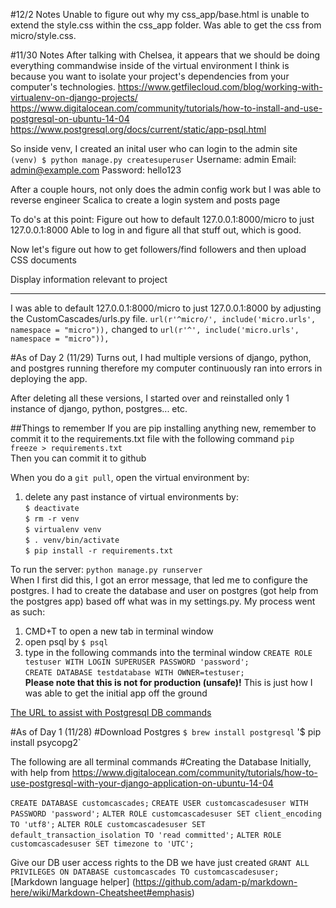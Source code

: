 #12/2 Notes
Unable to figure out why my css_app/base.html is unable to extend the style.css within the css_app folder. 
Was able to get the css from micro/style.css. 


#11/30 Notes
After talking with Chelsea, it appears that we should be doing everything commandwise inside of the virtual environment
I think is because you want to isolate your project's dependencies from your computer's technologies.
https://www.getfilecloud.com/blog/working-with-virtualenv-on-django-projects/
https://www.digitalocean.com/community/tutorials/how-to-install-and-use-postgresql-on-ubuntu-14-04
https://www.postgresql.org/docs/current/static/app-psql.html

So inside venv, I created an inital user who can login to the admin site
`(venv) $ python manage.py createsuperuser`
Username: admin
Email: admin@example.com
Password: hello123

After a couple hours, not only does the admin config work but I was able to reverse engineer Scalica to create a login system and posts page

To do's at this point:
Figure out how to default 127.0.0.1:8000/micro to just 127.0.0.1:8000
Able to log in and figure all that stuff out, which is good.

Now let's figure out how to get followers/find followers and then upload CSS documents

Display information relevant to project


--------------
I was able to default 127.0.0.1:8000/micro to just 127.0.0.1:8000 by adjusting the CustomCascades/urls.py file.
`url(r'^micro/', include('micro.urls', namespace = "micro")),` changed to `url(r'^', include('micro.urls', namespace = "micro")),`


#As of Day 2 (11/29)
Turns out, I had multiple versions of django, python, and postgres running therefore my computer continuously ran into errors in deploying the app.

After deleting all these versions, I started over and reinstalled only 1 instance of django, python, postgres... etc.

##Things to remember
If you are pip installing anything new, remember to commit it to the requirements.txt file with the following command
`pip freeze > requirements.txt`<br />
Then you can commit it to github

When you do a `git pull`, open the virtual environment by:
1) delete any past instance of virtual environments by:<br />
`$ deactivate`<br />
`$ rm -r venv`<br />
`$ virtualenv venv`<br />
`$ . venv/bin/activate`<br />
`$ pip install -r requirements.txt`<br />

To run the server: `python manage.py runserver`<br />
When I first did this, I got an error message, that led me to configure the postgres. I had to create the database and user on postgres (got help from the postgres app) based off what was in my settings.py. My process went as such:

1) CMD+T to open a new tab in terminal window
2) open psql by
`$ psql`<br />
3) type in the following commands into the terminal window
`CREATE ROLE testuser WITH LOGIN SUPERUSER PASSWORD 'password';`<br />
`CREATE DATABASE testdatabase WITH OWNER=testuser;`<br />
**Please note that this is not for production (unsafe)!**
This is just how I was able to get the initial app off the ground<br />

[The URL to assist with Postgresql DB commands](https://www.digitalocean.com/community/tutorials/how-to-install-and-use-postgresql-on-ubuntu-14-04)

#As of Day 1 (11/28)
#Download Postgres
`$ brew install postgresql`
'$ pip install psycopg2`

The following are all terminal commands
#Creating the Database
Initially, with help from https://www.digitalocean.com/community/tutorials/how-to-use-postgresql-with-your-django-application-on-ubuntu-14-04

`CREATE DATABASE customcascades;`
`CREATE USER customcascadesuser WITH PASSWORD 'password';`
`ALTER ROLE customcascadesuser SET client_encoding TO 'utf8';`
`ALTER ROLE customcascadesuser SET default_transaction_isolation TO 'read committed';`
`ALTER ROLE customcascadesuser SET timezone to 'UTC';`

Give our DB user access rights to the DB we have just created
`GRANT ALL PRIVILEGES ON DATABASE customcascades TO customcascadesuser;`
[Markdown language helper] (https://github.com/adam-p/markdown-here/wiki/Markdown-Cheatsheet#emphasis)


